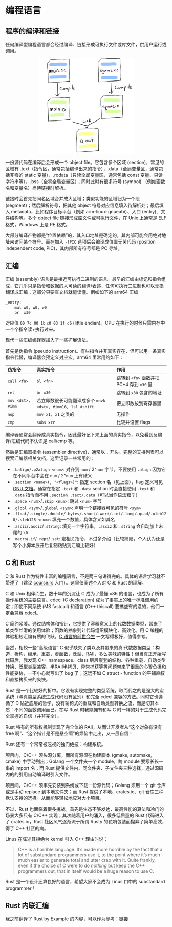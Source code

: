 # 编程语言

## 程序的编译和链接

任何编译型编程语言都会经过编译、链接形成可执行文件或库文件，供用户运行或调用。

<img src="img/linking.jpeg" alt="linking" width="300px" style="margin:auto;display:block;"/>

一份源代码在编译后会形成一个 object file。它包含多个区域 (section)，常见的区域有 .text（指令区，通常包括编译出来的指令），.data（全局变量区，通常包括非零的 static 变量），.rodata（只读全局变量区，通常包括 const 变量、只读字符串等），.bss（全零全局变量区）；同时此时有很多符号 (symbol) （例如函数名和变量名）尚待链接时解析。

链接时会首先把同名区域合并成大区域；类似功能的区域归为一个段 (segment)；然后解析符号，把其他 object 符号对应信息填入待解析处；最后填入 metadata，比如程序目标平台（例如 arm-linux-gnueabi）、入口 (entry)、文件结构等。多个 object file 链接形成库文件或可执行文件，在 Unix 上通常是 [ELF](https://ctf-wiki.org/executable/elf/structure/basic-info/) 格式，Windows 上是 PE 格式。

大部分编译产物都是“位置依赖”的，其入口地址是确定的，其内部可能会用绝对地址来访问某个符号。而在加入 `-fPIC` 选项后会编译成位置无关代码 (position independent code, PIC)，其内部所有符号都是 PC 寻址。

## 汇编

汇编 (assembly) 语言是最接近可执行二进制的语言。最早的汇编由标记和指令组成，它几乎只是指令和数据的人可读的翻译/表述，任何可执行二进制也可以无损翻译成汇编；这部分只要查文档就能读懂。例如如下的 arm64 汇编

```arm
_entry:
    mul w0, w0, w0
    br  x30
```

对应值 `00 7c 00 1b` `c0 03 1f d6` (little endian)。CPU 在执行的时候只需内存中一个个指令读+执行过来。

现代一些汇编编译器加入了一些扩展语法。

首先是伪指令 (pseudo instruction)。有些指令并非真实存在，但可以用一条真实指令代替，编译器会预定义对应宏。arm64 里常用的如下：

| 伪指令 | 真实指令 | 作用 |
| :- | :- | :- |
| `call <fn>` | `bl <fn>` | 跳转到 `<fn>` 函数并把 PC+4 存到 `x30` 里 |
| `ret` | `br x30` | 跳转到 `x30` 包含的地址 |
| `mov <dst>, #imm` | 若立即数很长可能翻译成多个 `movk <dst>, #imm16, lsl #shift` | 把立即数放到寄存器里 |
| `nop` | `mov x1, x1` 之类的 | 无操作 |
| `cmp` | `subs xzr` | 比较并设置 flags |

编译器通常会翻译成真实指令，因此最好记下来上面的真实指令，以免看到反编译/汇编代码不认识是 call/cmp 等。

然后是汇编器指令 (assembler directive)，通常以 `.` 开头。完整的支持列表可以搜索汇编器相关文档，这里记录一些常用的：

- `.balign/.p2align <num>`: 对齐到 `num` / 2^`num` 字节。不要使用 `.align` 因为它在不同平台中会在 `num` / 2^`num` 上有歧义
- `.section <name>(, "<flags>)"`: 指定 section 名（见上面），flag 定义可见 [GNU 文档](https://ftp.gnu.org/old-gnu/Manuals/gas/html_chapter/as_7.html#SEC119)。通常在指定 `.text` 和 `.data` section 时会直接使用 `.text` 和 `.data` 指令而不用 `.section .text/.data`（可以当作语法糖？）
- `.space <num>`/`.skip <num>`: 跳过 `<num>` 字节
- `.globl <sym>`/`.global <sym>`: 声明一个链接器可见的符号 `<sym>`
- `.float/.single/.double/.bytes/.short/.word/.int/.long/.quad/.uleb128/.sleb128 <num>`: 填充一个数值，具体含义如其名
- `.ascii`/`.asciz`/`.string`: 填充一个字符串，`.asciz` 和 `.string` 会自动加上末尾的 `\0`
- `.macro`/`.if`/`.rept`/`.set`: 宏相关指令，不过多介绍（比较简陋，个人认为还是写个小脚本展开后复制粘贴到汇编比较好）

## C 和 Rust

C 和 Rust 作为特性丰富的编程语言，不是两三句讲得完的。具体的语言学习就不赘述了（建议 [course.rs](https://course.rs/) 入门）。这里仅阐述个人对 C 和 Rust 的理解。

C 和 Unix 相伴而生，数十年的沉淀让 C 成为了最懂 x86 的语言，也成为了所有操作系统的主要语言。cdecl (C declaration) 成为了事实上的唯一标准调用约定；即使不同系统 (MS fastcall) 和语言 (C++ thiscall) 要搞些有的没的，他们一定会兼容 cdecl。

C 简约紧凑。通过结构体和指针，它提供了容器意义上的代数数据类型，带来了单类型丝滑的使用体验；函数的抽象则让代码组织模块化、高效化。用 C 编程的体验相较汇编有质的飞跃。[C 语言的前世今生](https://blog.codingnow.com/2010/06/c_programming_language.html) 一文写得极好，值得参考。

当然，相较一些“高级语言” C 似乎缺失了类以及其带来的真·代数数据类型：构造，析构，继承，重载，虚函数，泛型、RAII，多么美味的特性！但当真正开始写代码后，我发现 C++ namespace、class 层层嵌套的结构、各种重载、自动类型转换、泛型类型兼容、半RAII半拷贝、异常捕获等等问题带来了很重的心智负担和性能妥协，一不小心就写出了 bug 了；这远不如 C struct - function 的平铺直叙和直接拷贝来的爽快。

Rust 是一个比较好的折中。它没有实现完整的类型系统，取而代之的是强大的宏系统（与真类型系统生成代码没有区别）和完全 cdecl 兼容的方法。同时它也遵循了 C 贴近底层的哲学，没有轮椅式的重载和自动类型转换之流，而是切其本质：不同的函数调用而已。在写 Rust 时我能拥有和写 C 时一样的对于生成代码完全掌握的自信（并非完全）。

Rust 特有的所有权机制实现了完全体的 RAII，从而让开发者从“这个对象有没有 free 啊”、“这个指针是不是悬空啊”的烦恼中走出，又一层自信！

Rust 还有一个常常被忽视的独门绝技：构建系统。

项目内，C/C++ 须头源分离，而所有源须在构建脚本 (gmake, automake, cmake) 中手动列出；Golang 一个文件夹一个 module，跨 module 要写长长一串的 import 名；而 Rust 提供文件内、同文件夹、子文件夹三种选择，通过源码内的的引用自动编译时引入文件。

项目间，C/C++ 须事先安装到系统或下载一份源代码；Golang 须用一个 git 仓库或是手动 replace 到本地文件夹；而 Rust 提供了本地、crates.io、git 仓库三种默认支持的选择。从而能够轻松地应对大小项目。

不过，Rust 也面临着很多挑战。首先是生态不够发达，最高性能的算法和冷门的场景大多只有 C/C++ 实现；其次随着用户的涌入，很多低质量的 Rust 代码进入了 crates.io，Rust 社区风气逐渐流于所谓 Rusty 的花哨包装而抛弃了简单高效，得了 C++ 社区的病。

Linus 在陈述其拒绝为 kernel 引入 C++ 理由时说：

> C++ is a horrible language. It’s made more horrible by the fact that a lot of substandard programmers use it, to the point where it’s much much easier to generate total and utter crap with it. Quite frankly, even if the choice of C were to do *nothing* but keep the C++ programmers out, that in itself would be a huge reason to use C.

Rust 是一个设计还算良好的语言，希望大家不会成为 Linus 口中的 substandard programmer！

## Rust 内联汇编

我之前翻译了 Rust by Example 的内容，可以作为参考：[链接](https://blog.wsm.moe/2024/10/rust-%E5%86%85%E8%81%94%E6%B1%87%E7%BC%96/)